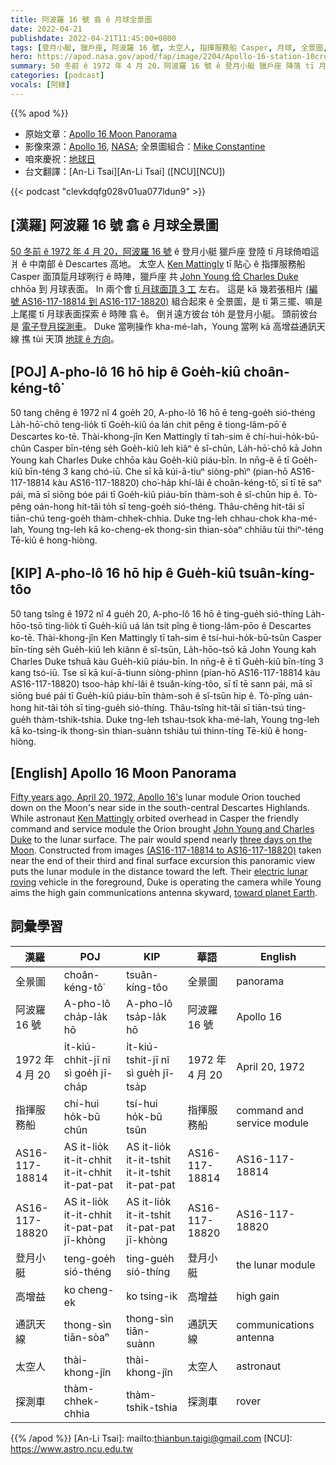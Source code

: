 ```yaml
---
title: 阿波羅 16 號 翕 ê 月球全景圖
date: 2022-04-21
publishdate: 2022-04-21T11:45:00+0800
tags: [登月小艇, 獵戶座, 阿波羅 16 號, 太空人, 指揮服務船 Casper, 月球, 全景圖, 探測車]
hero: https://apod.nasa.gov/apod/fap/image/2204/Apollo-16-station-10crop1110.jpg
summary: 50 冬前 ê 1972 年 4 月 20，阿波羅 16 號 ê 登月小艇 獵戶座 降落 tī 月球倚咱這爿 ê 中南部 ê Descartes 高地。
categories: [podcast]
vocals: [阿綠]
---
```


{{% apod %}}

- 原始文章：[Apollo 16 Moon Panorama](https://apod.nasa.gov/apod/ap220421.html)
- 影像來源：[Apollo 16](http://science.ksc.nasa.gov/history/apollo/apollo-16/apollo-16.html), [NASA](http://www.nasa.gov/); 全景圖組合：[Mike Constantine](http://moonpans.com/)
- 咱來慶祝：[地球日](https://nasa.6connex.com/event/NASAScience/NASA-at-Earth-Day/login)
- 台文翻譯：[An-Li Tsai][An-Li Tsai] ([NCU][NCU])

{{< podcast "clevkdqfg028v01ua077ldun9" >}}

## [漢羅] 阿波羅 16 號 翕 ê 月球全景圖
[50 冬前 ê 1972 年 4 月 20，阿波羅 16 號][Fifty years ago, April 20, 1972, Apollo 16's] ê 登月小艇 獵戶座 登陸 tī 月球倚咱這爿 ê 中南部 ê Descartes 高地。
太空人 [Ken Mattingly][Ken Mattingly] tī 貼心 ê 指揮服務船 Casper 面頂踅月球咧行 ê 時陣，獵戶座 共 [John Young 佮 Charles Duke][John Young and Charles Duke] chhōa 到 月球表面。
In 兩个會 [tī 月球面頂 3 工][three days on the Moon] 左右。
這是 kā 幾若張相片 [(編號 AS16-117-18814 到 AS16-117-18820)][(AS16-117-18814 to AS16-117-18820)] 組合起來 ê 全景圖，是 tī 第三擺、嘛是上尾擺 tī 月球表面探索 ê 時陣 翕 ê。
倒爿遠方彼台 to̍h 是登月小艇。
頭前彼台是 [電子登月探測車][electric lunar roving]。
Duke 當咧操作 kha-mé-lah，Young 當咧 kā 高增益通訊天線 撨 tùi 天頂 [地球 ê 方向][toward planet Earth t]。


## [POJ] A-pho-lô 16 hō hip ê Goe̍h-kiû choân-kéng-tô͘
50 tang chêng ê 1972 nî 4 goe̍h 20, A-pho-lô 16 hō ê teng-goe̍h sió-théng La̍h-hō͘-chō teng-lio̍k tī Goe̍h-kiû óa lán chit pêng ê tiong-lâm-pō͘ ê Descartes ko-tē.
Thài-khong-jîn Ken Mattingly tī tah-sim ê chí-hui-ho̍k-bū-chûn Casper bīn-téng se̍h Goe̍h-kiû leh kiâⁿ ê sî-chūn, La̍h-hō͘-chō kā John Young kah Charles Duke chhōa kàu Goe̍h-kiû piáu-bīn.
In nn̄g-ê ē tī Goe̍h-kiû bīn-téng 3 kang chó-iū.
Che sī kā kúi-ā-tiuⁿ siòng-phìⁿ (pian-hō AS16-117-18814 kàu AS16-117-18820) cho͘-ha̍p khí-lâi ê choân-kéng-tô͘, sī tī tē saⁿ pái, mā sī siōng bóe pái tī Goe̍h-kiû piáu-bīn thàm-soh ê sî-chūn hip ê.
Tò-pêng oán-hong hit-tâi to̍h sī teng-goe̍h sió-théng.
Thâu-chêng hit-tâi sī tiān-chú teng-goe̍h thàm-chhek-chhia.
Duke tng-leh chhau-chok kha-mé-lah, Young tng-leh kā ko-cheng-ek thong-sìn thian-sòaⁿ chhiâu tùi thiⁿ-téng Tē-kiû ê hong-hiòng.

## [KIP] A-pho-lô 16 hō hip ê Gue̍h-kiû tsuân-kíng-tôo
50 tang tsîng ê 1972 nî 4 gue̍h 20, A-pho-lô 16 hō ê ting-gue̍h sió-thíng La̍h-hōo-tsō ting-lio̍k tī Gue̍h-kiû uá lán tsit pîng ê tiong-lâm-pōo ê Descartes ko-tē.
Thài-khong-jîn Ken Mattingly tī tah-sim ê tsí-hui-ho̍k-bū-tsûn Casper bīn-tíng se̍h Gue̍h-kiû leh kiânn ê sî-tsūn, La̍h-hōo-tsō kā John Young kah Charles Duke tshuā kàu Gue̍h-kiû piáu-bīn.
In nn̄g-ê ē tī Gue̍h-kiû bīn-tíng 3 kang tsó-iū.
Tse sī kā kuí-ā-tiunn siòng-phìnn (pian-hō AS16-117-18814 kàu AS16-117-18820) tsoo-ha̍p khí-lâi ê tsuân-kíng-tôo, sī tī tē sann pái, mā sī siōng bué pái tī Gue̍h-kiû piáu-bīn thàm-soh ê sî-tsūn hip ê.
Tò-pîng uán-hong hit-tâi to̍h sī ting-gue̍h sió-thíng.
Thâu-tsîng hit-tâi sī tiān-tsú ting-gue̍h thàm-tshik-tshia.
Duke tng-leh tshau-tsok kha-mé-lah, Young tng-leh kā ko-tsing-ik thong-sìn thian-suànn tshiâu tuì thinn-tíng Tē-kiû ê hong-hiòng.

## [English] Apollo 16 Moon Panorama

[Fifty years ago, April 20, 1972, Apollo 16's][Fifty years ago, April 20, 1972, Apollo 16's] lunar module Orion touched down on the Moon's near side in the south-central Descartes Highlands.
While astronaut [Ken Mattingly][Ken Mattingly] orbited overhead in Casper the friendly command and service module the Orion brought [John Young and Charles Duke][John Young and Charles Duke] to the lunar surface.
The pair would spend nearly [three days on the Moon][three days on the Moon].
Constructed from images [(AS16-117-18814 to AS16-117-18820)][(AS16-117-18814 to AS16-117-18820)] taken near the end of their third and final surface excursion this panoramic view puts the lunar module in the distance toward the left.
Their [electric lunar roving][electric lunar roving] vehicle in the foreground, Duke is operating the camera while Young aims the high gain communications antenna skyward, [toward planet Earth][toward planet Earth e].

## 詞彙學習

|漢羅|POJ|KIP|華語|English|
|-|-|-|-|-|
|全景圖|choân-kéng-tô͘|tsuân-kíng-tôo|全景圖|panorama|
|阿波羅 16 號|A-pho-lô cha̍p-la̍k hō|A-pho-lô tsa̍p-la̍k hō|阿波羅 16 號|Apollo 16|
|1972 年 4 月 20|i̍t-kiú-chhit-jī nî sì goe̍h jī-cha̍p|i̍t-kiú-tshit-jī nî sì gue̍h jī-tsa̍p|1972 年 4 月 20|April 20, 1972|
|指揮服務船|chí-hui ho̍k-bū chûn|tsí-hui ho̍k-bū tsûn|指揮服務船|command and service module|
|AS16-117-18814|AS it-lio̍k it-it-chhit it-it-chhit it-pat-pat|AS it-lio̍k it-it-tshit it-it-tshit it-pat-pat|AS16-117-18814|AS16-117-18814|
|AS16-117-18820|AS it-lio̍k it-it-chhit it-pat-pat jī-khòng|AS it-lio̍k it-it-tshit it-pat-pat jī-khòng|AS16-117-18820|AS16-117-18820|
|登月小艇|teng-goe̍h sió-théng|ting-gue̍h sió-thíng|登月小艇|the lunar module|
|高增益|ko cheng-ek|ko tsing-ik|高增益|high gain|
|通訊天線|thong-sìn tiān-sòaⁿ|thong-sìn tiān-suànn|通訊天線|communications antenna|
|太空人|thài-khong-jîn|thài-khong-jîn|太空人|astronaut|
|探測車|thàm-chhek-chhia|thàm-tshik-tshia|探測車|rover|

{{% /apod %}}
[An-Li Tsai]: mailto:thianbun.taigi@gmail.com
[NCU]: https://www.astro.ncu.edu.tw

[copyright]: https://apod.nasa.gov/apod/fap/lib/about_apod.html#srapply

[Fifty years ago, April 20, 1972, Apollo 16's]:https://en.wikipedia.org/wiki/Apollo_16
[Ken Mattingly]:https://en.wikipedia.org/wiki/Apollo_16#/media/File:Apollo_16_crew.jpg
[John Young and Charles Duke]:https://en.wikipedia.org/wiki/Apollo_16#/media/File:Apollo_16_crew.jpg
[three days on the Moon]:https://www.hq.nasa.gov/alsj/a16/a16.html
[(AS16-117-18814 to AS16-117-18820)]:https://www.hq.nasa.gov/alsj/a16/images16.html#M117
[electric lunar roving]:https://apod.nasa.gov/apod/ap130129.html
[toward planet Earth e]:https://apod.nasa.gov/apod/ap210429.html
[toward planet Earth t]:https://apod.tw/daily/20210429/
